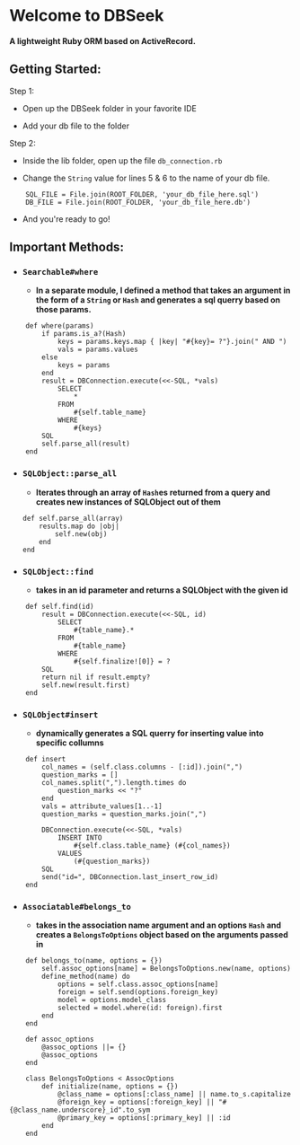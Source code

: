 # Welcome to DBSeek

#### A lightweight Ruby ORM based on ActiveRecord.

## Getting Started: 

Step 1:

- Open up the DBSeek folder in your favorite IDE
    
- Add your db file to the folder

Step 2:

- Inside the lib folder, open up the file `db_connection.rb`

- Change the `String` value for lines 5 & 6 to the name of your db file.
```
    SQL_FILE = File.join(ROOT_FOLDER, 'your_db_file_here.sql')
    DB_FILE = File.join(ROOT_FOLDER, 'your_db_file_here.db') 
```
- And you're ready to go!

## Important Methods:

- ### `Searchable#where`
    -   **In a separate module, I defined a method that takes an argument in the form of a `String` or `Hash` and generates a sql querry based on those params.**
```
    def where(params)
        if params.is_a?(Hash)
            keys = params.keys.map { |key| "#{key}= ?"}.join(" AND ")
            vals = params.values
        else
            keys = params
        end
        result = DBConnection.execute(<<-SQL, *vals)
            SELECT
                *
            FROM
                #{self.table_name}
            WHERE
                #{keys}
        SQL
        self.parse_all(result)
    end
```
- ### `SQLObject::parse_all`
    -   **Iterates through an array of `Hash`es returned from a query and creates new instances of SQLObject out of them**
    ```
    def self.parse_all(array)
        results.map do |obj|
            self.new(obj)
        end
    end
    ```

- ### `SQLObject::find`
    -   **takes in an id parameter and returns a SQLObject with the given id**
```
    def self.find(id)
        result = DBConnection.execute(<<-SQL, id)
            SELECT
                #{table_name}.*
            FROM
                #{table_name}
            WHERE
                #{self.finalize![0]} = ?
        SQL
        return nil if result.empty?
        self.new(result.first)
    end
```
- ### `SQLObject#insert`
    - **dynamically generates a SQL querry for inserting value into specific collumns**
```
    def insert
        col_names = (self.class.columns - [:id]).join(",")
        question_marks = []
        col_names.split(",").length.times do
            question_marks << "?"
        end
        vals = attribute_values[1..-1]
        question_marks = question_marks.join(",")

        DBConnection.execute(<<-SQL, *vals)
            INSERT INTO
                #{self.class.table_name} (#{col_names})
            VALUES
                (#{question_marks})
        SQL
        send("id=", DBConnection.last_insert_row_id)
    end
```
- ### `Associatable#belongs_to`
    -   **takes in the association name argument and an options `Hash` and creates a `BelongsToOptions` object based on the arguments passed in**
```
    def belongs_to(name, options = {})
        self.assoc_options[name] = BelongsToOptions.new(name, options)
        define_method(name) do
            options = self.class.assoc_options[name]
            foreign = self.send(options.foreign_key)
            model = options.model_class
            selected = model.where(id: foreign).first
        end
    end

    def assoc_options
        @assoc_options ||= {}
        @assoc_options
    end

    class BelongsToOptions < AssocOptions
        def initialize(name, options = {})
            @class_name = options[:class_name] || name.to_s.capitalize
            @foreign_key = options[:foreign_key] || "#{@class_name.underscore}_id".to_sym
            @primary_key = options[:primary_key] || :id
        end
    end
```